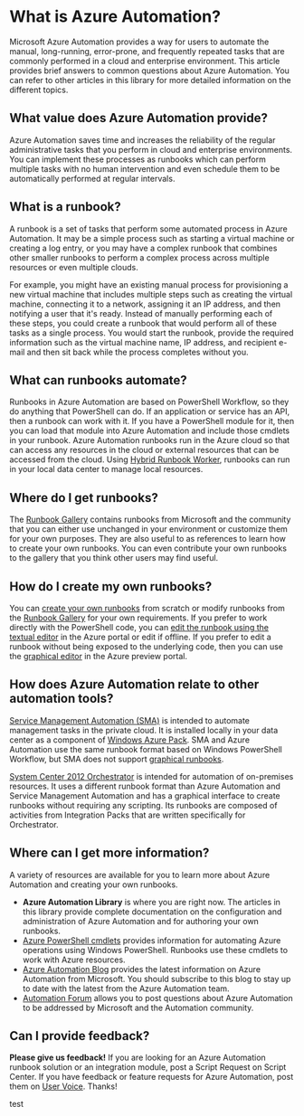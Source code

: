 <properties
	pageTitle="What is Azure Automation"
	description="Learn what value Azure Automation provides and get answers to common questions so that you can get started in creating and using runbooks."
	services="automation"
	documentationCenter=""
	authors="bwren"
	manager="stevenka"
	editor=""/>

<tags
	ms.service="automation"
	ms.workload="tbd"
	ms.tgt_pltfrm="na"
	ms.devlang="na"
	ms.topic="article" 
	ms.date="07/06/2015"
	ms.author="bwren"/>

# What is Azure Automation?

Microsoft Azure Automation provides a way for users to automate the manual, long-running, error-prone, and frequently repeated tasks that are commonly performed in a cloud and enterprise environment.  This article provides brief answers to common questions about Azure Automation.  You can refer to other articles in this library for more detailed information on the different topics.

## What value does Azure Automation provide?

Azure Automation saves time and increases the reliability of the regular administrative tasks that you perform in cloud and enterprise environments.  You can implement these processes as runbooks which can perform multiple tasks with no human intervention and even schedule them to be automatically performed at regular intervals.   

## What is a runbook?

A runbook is a set of tasks that perform some automated process in Azure Automation.  It may be a simple process such as starting a virtual machine or creating a log entry, or you may have a complex runbook that combines other smaller runbooks to perform a complex process across multiple resources or even multiple clouds.   

For example, you might have an existing manual process for provisioning a new virtual machine that includes multiple steps such as creating the virtual machine, connecting it to a network, assigning it an IP address, and then notifying a user that it's ready.  Instead of manually performing each of these steps, you could create a runbook that would perform all of these tasks as a single process.  You would start the runbook, provide the required information such as the virtual machine name, IP address, and recipient e-mail and then sit back while the process completes without you. 


## What can runbooks automate?

Runbooks in Azure Automation are based on PowerShell Workflow, so they do anything that PowerShell can do.  If an application or service has an API, then a runbook can work with it.  If you have a PowerShell module for it, then you can load that module into Azure Automation and include those cmdlets in your runbook.  Azure Automation runbooks run in the Azure cloud so that can access any resources in the cloud or external resources that can be accessed from the cloud.  Using [Hybrid Runbook Worker](automation-hybrid-runbook-worker.md), runbooks can run in your local data center to manage local resources.


## Where do I get runbooks?

The [Runbook Gallery](http://msdn.microsoft.com/library/azure/dn781422.aspx) contains runbooks from Microsoft and the community that you can either use unchanged in your environment or customize them for your own purposes.  They are also useful to as references to learn how to create your own runbooks. You can even contribute your own runbooks to the gallery that you think other users may find useful.


## How do I create my own runbooks?

You can [create your own runbooks](http://msdn.microsoft.com/library/azure/dn643637.aspx) from scratch or modify runbooks from the [Runbook Gallery](http://msdn.microsoft.com/library/azure/dn781422.aspx) for your own requirements.  If you prefer to work directly with the PowerShell code, you can [edit the runbook using the textual editor](http://msdn.microsoft.com/library/azure/dn879137.aspx) in the Azure portal or edit if offline.  If you prefer to edit a runbook without being exposed to the underlying code, then you can use the [graphical editor](automation-graphical-authoring-intro.md) in the Azure preview portal.


## How does Azure Automation relate to other automation tools?

[Service Management Automation (SMA)](http://technet.microsoft.com/library/dn469260.aspx) is intended to automate management tasks in the private cloud.  It is installed locally in your data center as a component of [Windows Azure Pack](http://www.microsoft.com/server-cloud/products/windows-azure-pack/default.aspx). SMA and Azure Automation use the same runbook format based on Windows PowerShell Workflow, but SMA does not support [graphical runbooks](automation-graphical-authoring-intro.md). 

[System Center 2012 Orchestrator](http://technet.microsoft.com/library/hh237242.aspx) is intended for automation of on-premises resources. It uses a different runbook format than Azure Automation and Service Management Automation and has a graphical interface to create runbooks without requiring any scripting. Its runbooks are composed of activities from Integration Packs that are written specifically for Orchestrator. 

## Where can I get more information?

A variety of resources are available for you to learn more about Azure Automation and creating your own runbooks.

- **Azure Automation Library** is where you are right now.  The articles in this library provide complete documentation on the configuration and administration of Azure Automation and for authoring your own runbooks.
- [Azure PowerShell cmdlets](http://msdn.microsoft.com/library/jj156055.aspx) provides information for automating Azure operations using Windows PowerShell.  Runbooks use these cmdlets to work with Azure resources.
- [Azure Automation Blog](http://azure.microsoft.com/blog/tag/azure-automation) provides the latest information on Azure Automation from Microsoft.  You should subscribe to this blog to stay up to date with the latest from the Azure Automation team.
- [Automation Forum](http://go.microsoft.com/fwlink/p/?LinkId=390561) allows you to post questions about Azure Automation to be addressed by Microsoft and the Automation community.

## Can I provide feedback?

**Please give us feedback!**  If you are looking for an Azure Automation runbook solution or an integration module, post a Script Request on Script Center. If you have feedback or feature requests for Azure Automation, post them on [User Voice](http://feedback.windowsazure.com/forums/34192--general-feedback). Thanks!

test
